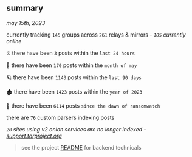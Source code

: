 
## summary
_may 15th, 2023_

currently tracking `145` groups across `261` relays & mirrors - _`105` currently online_

⏲ there have been `3` posts within the `last 24 hours`

🦈 there have been `170` posts within the `month of may`

🪐 there have been `1143` posts within the `last 90 days`

🏚 there have been `1423` posts within the `year of 2023`

🦕 there have been `6114` posts `since the dawn of ransomwatch`

there are `76` custom parsers indexing posts

_`20` sites using v2 onion services are no longer indexed - [support.torproject.org](https://support.torproject.org/onionservices/v2-deprecation/)_

> see the project [README](https://github.com/joshhighet/ransomwatch#ransomwatch--) for backend technicals

